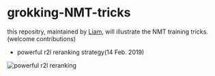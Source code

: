 # grokking-NMT-tricks
this repositry, maintained by [Liam](liangding_liam@gmail.com), will illustrate the NMT training tricks. 
(welcome contributions)

- powerful r2l reranking strategy(14 Feb. 2019)
  
  
![powerful r2l reranking](https://github.com/alphadl/grokking-NMT-tricks/blob/master/r2l-reranking.jpg)
